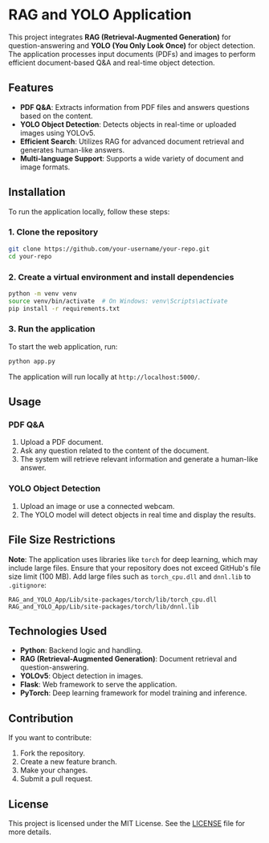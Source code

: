 
# RAG and YOLO Application

This project integrates **RAG (Retrieval-Augmented Generation)** for question-answering and **YOLO (You Only Look Once)** for object detection. The application processes input documents (PDFs) and images to perform efficient document-based Q&A and real-time object detection.

## Features

- **PDF Q&A**: Extracts information from PDF files and answers questions based on the content.
- **YOLO Object Detection**: Detects objects in real-time or uploaded images using YOLOv5.
- **Efficient Search**: Utilizes RAG for advanced document retrieval and generates human-like answers.
- **Multi-language Support**: Supports a wide variety of document and image formats.
  
## Installation

To run the application locally, follow these steps:

### 1. Clone the repository

```bash
git clone https://github.com/your-username/your-repo.git
cd your-repo
```

### 2. Create a virtual environment and install dependencies

```bash
python -m venv venv
source venv/bin/activate  # On Windows: venv\Scripts\activate
pip install -r requirements.txt
```

### 3. Run the application

To start the web application, run:

```bash
python app.py
```

The application will run locally at `http://localhost:5000/`.

## Usage

### PDF Q&A

1. Upload a PDF document.
2. Ask any question related to the content of the document.
3. The system will retrieve relevant information and generate a human-like answer.

### YOLO Object Detection

1. Upload an image or use a connected webcam.
2. The YOLO model will detect objects in real time and display the results.

## File Size Restrictions

**Note**: The application uses libraries like `torch` for deep learning, which may include large files. Ensure that your repository does not exceed GitHub's file size limit (100 MB). Add large files such as `torch_cpu.dll` and `dnnl.lib` to `.gitignore`:

```plaintext
RAG_and_YOLO_App/Lib/site-packages/torch/lib/torch_cpu.dll
RAG_and_YOLO_App/Lib/site-packages/torch/lib/dnnl.lib
```

## Technologies Used

- **Python**: Backend logic and handling.
- **RAG (Retrieval-Augmented Generation)**: Document retrieval and question-answering.
- **YOLOv5**: Object detection in images.
- **Flask**: Web framework to serve the application.
- **PyTorch**: Deep learning framework for model training and inference.

## Contribution

If you want to contribute:

1. Fork the repository.
2. Create a new feature branch.
3. Make your changes.
4. Submit a pull request.

## License

This project is licensed under the MIT License. See the [LICENSE](LICENSE) file for more details.
